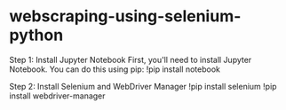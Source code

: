 # webscraping-using-selenium-python

Step 1: Install Jupyter Notebook
First, you'll need to install Jupyter Notebook. You can do this using pip:
!pip install notebook

Step 2: Install Selenium and WebDriver Manager
!pip install selenium
!pip install webdriver-manager
